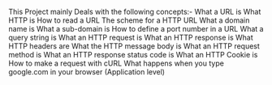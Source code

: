 This Project mainly Deals with the following concepts:- What a URL is What HTTP is How to read a URL The scheme for a HTTP URL What a domain name is What a sub-domain is How to define a port number in a URL What a query string is What an HTTP request is What an HTTP response is What HTTP headers are What the HTTP message body is What an HTTP request method is What an HTTP response status code is What an HTTP Cookie is How to make a request with cURL What happens when you type google.com in your browser (Application level)
